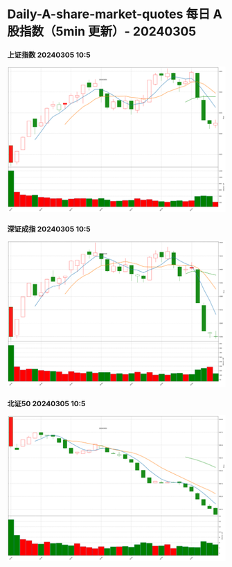 
# Daily-A-share-market-quotes 每日 A 股指数（5min 更新）- 20240305

### 上证指数 20240305 10:5
![](./fig/2024/3/20240305-sh000001.png)

### 深证成指 20240305 10:5
![](./fig/2024/3/20240305-sz399001.png)

### 北证50 20240305 10:5
![](./fig/2024/3/20240305-bj899050.png)
